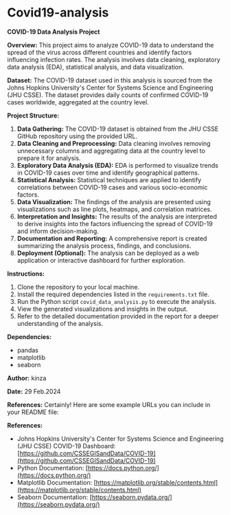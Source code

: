 # Covid19-analysis

**COVID-19 Data Analysis Project**

**Overview:**
This project aims to analyze COVID-19 data to understand the spread of the virus across different countries and identify factors influencing infection rates. The analysis involves data cleaning, exploratory data analysis (EDA), statistical analysis, and data visualization.

**Dataset:**
The COVID-19 dataset used in this analysis is sourced from the Johns Hopkins University's Center for Systems Science and Engineering (JHU CSSE). The dataset provides daily counts of confirmed COVID-19 cases worldwide, aggregated at the country level.

**Project Structure:**
1. **Data Gathering:** The COVID-19 dataset is obtained from the JHU CSSE GitHub repository using the provided URL.
2. **Data Cleaning and Preprocessing:** Data cleaning involves removing unnecessary columns and aggregating data at the country level to prepare it for analysis.
3. **Exploratory Data Analysis (EDA):** EDA is performed to visualize trends in COVID-19 cases over time and identify geographical patterns.
4. **Statistical Analysis:** Statistical techniques are applied to identify correlations between COVID-19 cases and various socio-economic factors.
5. **Data Visualization:** The findings of the analysis are presented using visualizations such as line plots, heatmaps, and correlation matrices.
6. **Interpretation and Insights:** The results of the analysis are interpreted to derive insights into the factors influencing the spread of COVID-19 and inform decision-making.
7. **Documentation and Reporting:** A comprehensive report is created summarizing the analysis process, findings, and conclusions.
8. **Deployment (Optional):** The analysis can be deployed as a web application or interactive dashboard for further exploration.

**Instructions:**
1. Clone the repository to your local machine.
2. Install the required dependencies listed in the `requirements.txt` file.
3. Run the Python script `covid_data_analysis.py` to execute the analysis.
4. View the generated visualizations and insights in the output.
5. Refer to the detailed documentation provided in the report for a deeper understanding of the analysis.

**Dependencies:**
- pandas
- matplotlib
- seaborn

**Author:**
kinza

**Date:**
29 Feb.2024

**References:**
Certainly! Here are some example URLs you can include in your README file:

**References:**
- Johns Hopkins University's Center for Systems Science and Engineering (JHU CSSE) COVID-19 Dashboard: [https://github.com/CSSEGISandData/COVID-19](https://github.com/CSSEGISandData/COVID-19)
- Python Documentation: [https://docs.python.org/](https://docs.python.org/)
- Matplotlib Documentation: [https://matplotlib.org/stable/contents.html](https://matplotlib.org/stable/contents.html)
- Seaborn Documentation: [https://seaborn.pydata.org/](https://seaborn.pydata.org/)


